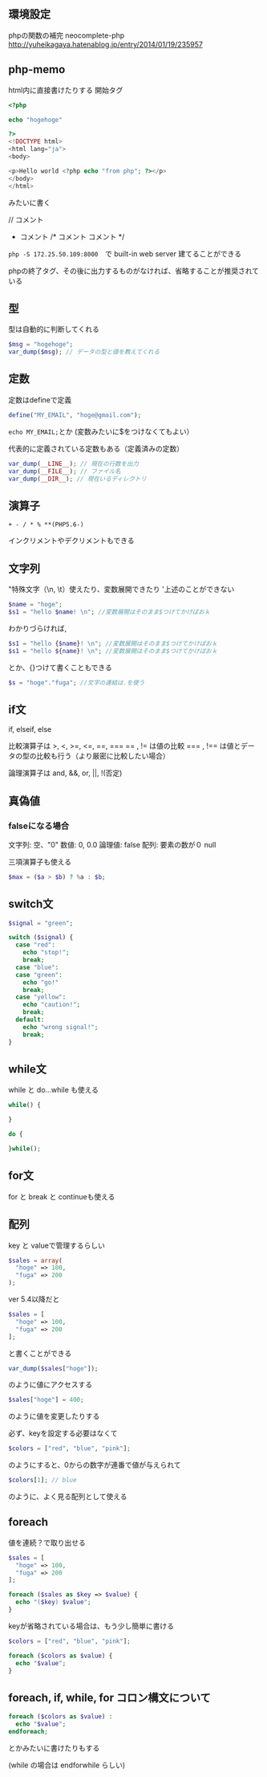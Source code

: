 ## 環境設定
phpの関数の補完
neocomplete-php
http://yuheikagaya.hatenablog.jp/entry/2014/01/19/235957

## php-memo

html内に直接書けたりする
開始タグ<?php
終了タグ?>


```php
<?php

echo "hogehoge"

?>
<!DOCTYPE html>
<html lang="ja">
<body>

<p>Hello world <?php echo "from php"; ?></p>
</body>
</html>
```

みたいに書く

// コメント
* コメント
/*
コメント
コメント
*/

`php -S 172.25.50.109:8000`　で built-in web server 建てることができる

phpの終了タグ、その後に出力するものがなければ、省略することが推奨されている

## 型

型は自動的に判断してくれる

```php
$msg = "hogehoge";
var_dump($msg); // データの型と値を教えてくれる
```

## 定数

定数はdefineで定義

```php
define("MY_EMAIL", "hoge@gmail.com");
```

`echo MY_EMAIL;`とか (変数みたいに$をつけなくてもよい）

代表的に定義されている定数もある（定義済みの定数）

```php
var_dump(__LINE__); // 現在の行数を出力
var_dump(__FILE__); // ファイル名
var_dump(__DIR__); // 現在いるディレクトリ
```

## 演算子

```
+ - / * % **(PHP5.6-)
```
インクリメントやデクリメントもできる

## 文字列

"特殊文字（\n, \t）使えたり、変数展開できたり
'上述のことができない

```php
$name = "hoge";
$s1 = "hello $name! \n"; //変数展開はそのまま$つけてかけばおｋ
```

わかりづらければ,
```php
$s1 = "hello {$name}! \n"; //変数展開はそのまま$つけてかけばおｋ
$s1 = "hello ${name}! \n"; //変数展開はそのまま$つけてかけばおｋ
```

とか、{}つけて書くこともできる

```php
$s = "hoge"."fuga"; //文字の連結は.を使う
```

## if文

if, elseif, else

比較演算子は >, <, >=, <=, ==, ===
== , != は値の比較
=== , !== は値とデータの型の比較も行う（より厳密に比較したい場合）

論理演算子は and, &&, or, ||, !(否定)

## 真偽値

### falseになる場合
文字列: 空、"0"
数値: 0, 0.0
論理値: false
配列: 要素の数が０
null

三項演算子も使える
```php
$max = ($a > $b) ? %a : $b;
```

## switch文
```php
$signal = "green";

switch ($signal) {
  case "red":
    echo "stop!";
    break;
  case "blue":
  case "green":
    echo "go!"
    break;
  case "yellow":
    echo "caution!";
    break;
  default:
    echo "wrong signal!";
    break;
}
```

## while文

while と do...while も使える

```php
while() {

}
```

```php
do {

}while();
```

## for文

for と break と continueも使える

## 配列

key と valueで管理するらしい

```php
$sales = array(
  "hoge" => 100,
  "fuga" => 200
);
```

ver 5.4以降だと

```php
$sales = [
  "hoge" => 100,
  "fuga" => 200
];
```

と書くことができる

```php
var_dump($sales["hoge"]);
```

のように値にアクセスする

```php
$sales["hoge"] = 400;
```

のように値を変更したりする

必ず、keyを設定する必要はなくて

```php
$colors = ["red", "blue", "pink"];
```

のようにすると、0からの数字が連番で値が与えられて

```php
$colors[1]; // blue
```

のように、よく見る配列として使える

## foreach

値を連続？で取り出せる

```php
$sales = [
  "hoge" => 100,
  "fuga" => 200
];

foreach ($sales as $key => $value) {
  echo "($key) $value";
}
```

keyが省略されている場合は、もう少し簡単に書ける

```php
$colors = ["red", "blue", "pink"];

foreach ($colors as $value) {
  echo "$value";
}
```


## foreach, if, while, for コロン構文について

```php
foreach ($colors as $value) :
  echo "$value";
endforeach;
```

とかみたいに書けたりもする

(while の場合は endforwhile らしい)
